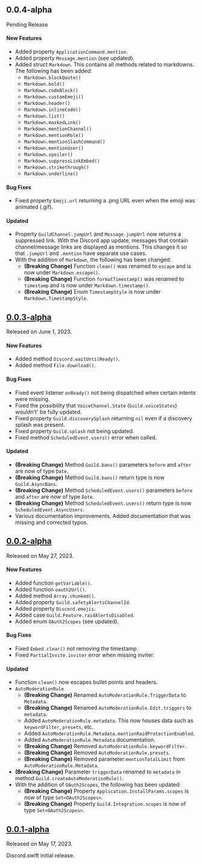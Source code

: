 ## 0.0.4-alpha
Pending Release

#### New Features
- Added property `ApplicationCommand.mention`.
- Added property `Message.mention` (see updated).
- Added struct `Markdown`. This contains all methods related to markdowns. The following has been added:
  - `Markdown.blockQuote()`
  - `Markdown.bold()`
  - `Markdown.codeBlock()`
  - `Markdown.customEmoji()`
  - `Markdown.header()`
  - `Markdown.inlineCode()`
  - `Markdown.list()`
  - `Markdown.maskedLink()`
  - `Markdown.mentionChannel()`
  - `Markdown.mentionRole()`
  - `Markdown.mentionSlashCommand()`
  - `Markdown.mentionUser()`
  - `Markdown.spoiler()`
  - `Markdown.suppressLinkEmbed()`
  - `Markdown.strikethrough()`
  - `Markdown.underline()`

#### Bug Fixes
- Fixed property `Emoji.url` returning a .png URL even when the emoji was animated (.gif).

#### Updated
- Property `GuildChannel.jumpUrl` and `Message.jumpUrl` now returns a suppressed link. With the Discord app update, messages that contain channel/message links are displayed as mentions. This changes it so that `.jumpUrl` and `.mention` have separate use cases.
- With the addition of `Markdown`, the following has been changed:
  - **(Breaking Change)** Function `clean()` was renamed to `escape` and is now under `Markdown.escape()`.
  - **(Breaking Change)** Function `formatTimestamp()` was renamed to `timestamp` and is now under `Markdown.timestamp()`.
  - **(Breaking Change)** Enum `TimestampStyle` is now under `Markdown.TimestampStyle`.



## [0.0.3-alpha](https://github.com/Defxult/Discord.swift/tree/0.0.3-alpha)
Released on June 1, 2023.

#### New Features
- Added method `Discord.waitUntilReady()`.
- Added method `File.download()`. 

#### Bug Fixes
- Fixed event listener `onReady()` not being dispatched when certain intents were missing.
- Fixed the possibility that `VoiceChannel.State` (`Guild.voiceStates`) wouldn't' be fully updated.
- Fixed property `Guild.discoverySplash` returning `nil` even if a discovery splash was present.
- Fixed property `Guild.splash` not being updated.
- Fixed method `ScheduledEvent.users()` error when called.

#### Updated
- **(Breaking Change)** Method `Guild.bans()` parameters `before` and `after` are now of type `Date`.
- **(Breaking Change)** Method `Guild.bans()` return type is now `Guild.AsyncBans`.
- **(Breaking Change)** Method `ScheduledEvent.users()` parameters `before` and `after` are now of type `Date`.
- **(Breaking Change)** Method `ScheduledEvent.users()` return type is now `ScheduledEvent.AsyncUsers`.
- Various documentation improvements. Added documentation that was missing and corrected typos.



## [0.0.2-alpha](https://github.com/Defxult/Discord.swift/tree/v0.0.2-alpha)
Released on May 27, 2023.

#### New Features
- Added function `getVariable()`.
- Added function `oauth2Url()`.
- Added method `Array.chunked()`.
- Added property `Guild.safetyAlertsChannelId`.
- Added property `Discord.emojis`.
- Added case `Guild.Feature.raidAlertsDisabled`.
- Added enum `OAuth2Scopes` (see updated).

#### Bug Fixes
- Fixed `Embed.clear()` not removing the timestamp.
- Fixed `PartialInvite.inviter` error when missing inviter.

#### Updated
- Function `clean()` now escapes bullet points and headers.
- `AutoModerationRule`
  - **(Breaking Change)** Renamed `AutoModerationRule.TriggerData` to `Metadata`.
  - **(Breaking Change)** Renamed `AutoModerationRule.Edit.triggers` to `metadata`.
  - Added `AutoModerationRule.metadata`. This now houses data such as `keywordFilter`, `presets`, etc.
  - Added `AutoModerationRule.Metadata.mentionRaidProtectionEnabled`.
  - Added `AutoModerationRule.Metadata` documentation.
  - **(Breaking Change)** Removed `AutoModerationRule.keywordFilter`.
  - **(Breaking Change)** Removed `AutoModerationRule.presets`.
  - **(Breaking Change)** Removed parameter `mentionTotalLimit` from `AutoModerationRule.Metadata`.
- **(Breaking Change)** Parameter `triggerData` renamed to `metadata` in method `Guild.createAutoModerationRule()`.
- With the addition of `OAuth2Scopes`, the following has been updated:
  - **(Breaking Change)** Property `Application.InstallParams.scopes` is now of type `Set<OAuth2Scopes>`.
  - **(Breaking Change)** Property `Guild.Integration.scopes` is now of type `Set<OAuth2Scopes>`.



## [0.0.1-alpha](https://github.com/Defxult/Discord.swift/tree/v0.0.1-alpha)
Released on May 17, 2023.

Discord.swift initial release.
